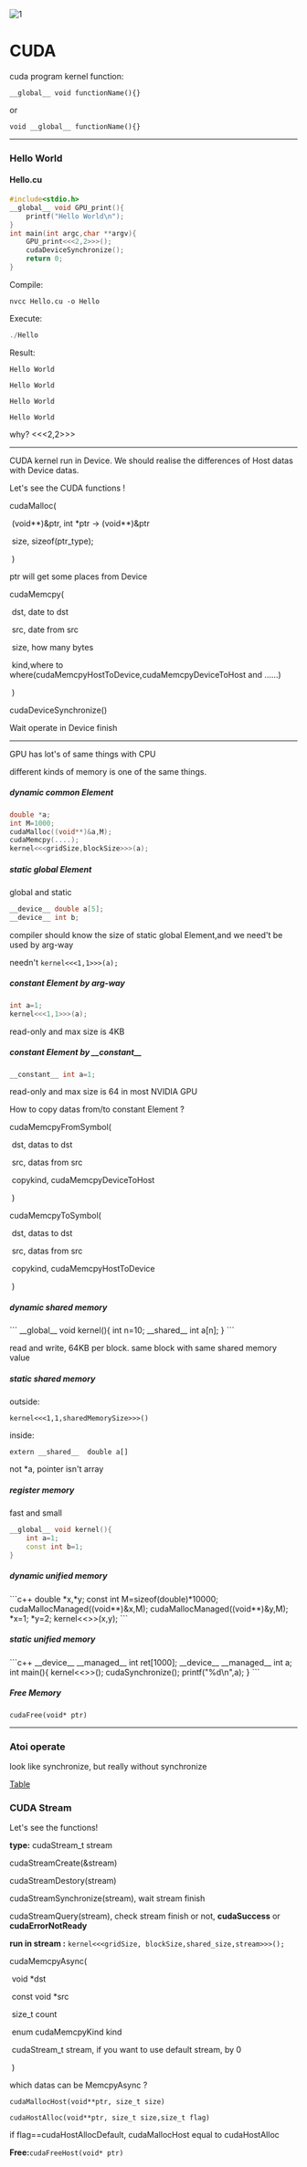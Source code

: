 ![1](photo/Store_Sign.png)

# CUDA

cuda program kernel function:

```__global__ void functionName(){}```

or

```void __global__ functionName(){}```

***

<h3>Hello World</h3>
<h4>Hello.cu</h4>

```c++
#include<stdio.h>
__global__ void GPU_print(){
    printf("Hello World\n");
}
int main(int argc,char **argv){
    GPU_print<<<2,2>>>();
    cudaDeviceSynchronize();
    return 0;
}
```

Compile:

```nvcc
nvcc Hello.cu -o Hello
```

Execute:

```c
./Hello
```

Result:

`Hello World`

`Hello World`

`Hello World`

`Hello World`

why?  <<<2,2>>>

***

CUDA kernel run in Device. We should realise the differences of Host datas with Device datas.

Let's see the CUDA functions !

cudaMalloc(

​						(void\*\*)&ptr,  int \*ptr -> (void\*\*)&ptr 

​						size, sizeof(ptr_type);

​					)

ptr will get some places from Device

cudaMemcpy(

​					dst, date to dst

​					src, date from src

​					size, how many bytes

​					kind,where to where(cudaMemcpyHostToDevice,cudaMemcpyDeviceToHost and ......)

​					)

cudaDeviceSynchronize()

Wait operate in Device finish

***

GPU has lot's of same things with CPU

different kinds of memory is one of the same things.

<h5>dynamic common Element</h5>

```c++
double *a;
int M=1000;
cudaMalloc((void**)&a,M);
cudaMemcpy(....);
kernel<<<gridSize,blockSize>>>(a);
```

<h5>static global Element</h5>
global and static

```c++
__device__ double a[5];
__device__ int b;
```

compiler should know the size of static global Element,and we need't be used by arg-way

needn't `kernel<<<1,1>>>(a);`

<h5>constant Element by arg-way</h5>

```c++
int a=1;
kernel<<<1,1>>>(a);
```

read-only and max size is 4KB

<h5>constant Element by __constant__</h5>

```c++
__constant__ int a=1;
```

read-only and max size is 64 in most NVIDIA GPU

How to copy datas from/to constant Element ?

cudaMemcpyFromSymbol(

​												dst, datas to dst

​												src, datas from src

​												copykind, cudaMemcpyDeviceToHost

​												)

cudaMemcpyToSymbol(

​											dst, datas to dst

​											src, datas from src

​											copykind, cudaMemcpyHostToDevice

​											)

<h5>dynamic shared memory</h5>
```
__global__ void kernel(){
	int n=10;
	__shared__ int a[n];
}
```

read and write, 64KB per block. same block with same shared memory value

<h5>static shared memory</h5>
outside:

`kernel<<<1,1,sharedMemorySize>>>()`

inside:

`extern __shared__  double a[]`

not *a, pointer isn't array

<h5>register memory</h5>
fast and small

```c++
__global__ void kernel(){
    int a=1;
    const int b=1;
}
```

<h5>dynamic unified memory</h5>
```c++
double *x,*y;
const int M=sizeof(double)*10000;
cudaMallocManaged((void**)&x,M);
cudaMallocManaged((void**)&y,M);
*x=1;
*y=2;
kernel<<<gridSize,blockSize>>>(x,y);
```
<h5>static unified memory</h5>
```c++
__device__ __managed__ int ret[1000];
__device__ __managed__ int a;
int main(){
    kernel<<<gridSize,blockSize>>>();
    cudaSynchronize();
    printf("%d\n",a);
}
```

<h5>Free Memory</h5>

`cudaFree(void* ptr)`

***

<h3>Atoi operate</h3>
look like synchronize, but really without synchronize

[Table](原子函数表.md)

<h3>CUDA Stream</h3>
Let's see the functions!

**type:** cudaStream_t  stream

cudaStreamCreate(&stream)

cudaStreamDestory(stream)

cudaStreamSynchronize(stream), wait stream finish

cudaStreamQuery(stream), check stream finish or not, **cudaSuccess** or **cudaErrorNotReady**

**run in stream :** `kernel<<<gridSize, blockSize,shared_size,stream>>>();`

cudaMemcpyAsync(

​									void *dst

​									const void *src

​									size_t count

​									enum cudaMemcpyKind kind

​									cudaStream_t stream, if you want to use default stream, by 0

​									)

which datas can be MemcpyAsync ? 

`cudaMallocHost(void**ptr, size_t size)`

`cudaHostAlloc(void**ptr, size_t size,size_t flag)`

if flag==cudaHostAllocDefault, cudaMallocHost equal to cudaHostAlloc

**Free:**`cudaFreeHost(void* ptr)`
